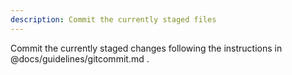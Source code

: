 ```yaml
---
description: Commit the currently staged files
---
```


Commit the currently staged changes following the instructions in
@docs/guidelines/gitcommit.md .
